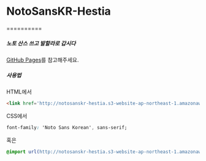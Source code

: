 # NotoSansKR-Hestia
==========

##### 노토 산스 쓰고 발할라로 갑시다

[GitHub Pages][1]를 참고해주세요.

##### 사용법

HTML에서

```html
<link href='http://notosanskr-hestia.s3-website-ap-northeast-1.amazonaws.com/stylesheets/NotoSansKR-Hestia.css' rel='stylesheet' type='text/css'>
```

CSS에서

```css
font-family: 'Noto Sans Korean', sans-serif;
```

혹은

```css
@import url(http://notosanskr-hestia.s3-website-ap-northeast-1.amazonaws.com/stylesheets/NotoSansKR-Hestia.css);
```

[1]: http://theeluwin.github.io/NotoSansKR-Hestia
